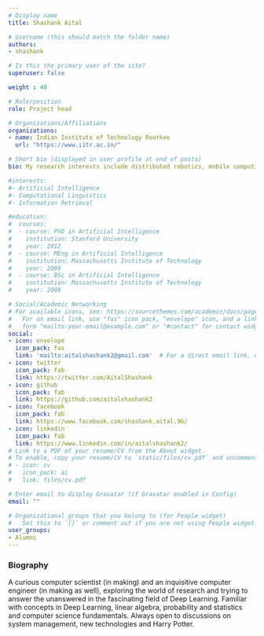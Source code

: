 ```yaml
---
# Display name
title: Shashank Aital

# Username (this should match the folder name)
authors:
- shashank

# Is this the primary user of the site?
superuser: false

weight : 40

# Role/position
role: Project head

# Organizations/Affiliations
organizations:
- name: Indian Institute of Technology Roorkee
  url: "https://www.iitr.ac.in/"

# Short bio (displayed in user profile at end of posts)
bio: My research interests include distributed robotics, mobile computing and programmable matter.

#interests:
#- Artificial Intelligence
#- Computational Linguistics
#- Information Retrieval

#education:
#  courses:
#  - course: PhD in Artificial Intelligence
#    institution: Stanford University
#    year: 2012
#  - course: MEng in Artificial Intelligence
#    institution: Massachusetts Institute of Technology
#    year: 2009
#  - course: BSc in Artificial Intelligence
#    institution: Massachusetts Institute of Technology
#    year: 2008

# Social/Academic Networking
# For available icons, see: https://sourcethemes.com/academic/docs/page-builder/#icons
#   For an email link, use "fas" icon pack, "envelope" icon, and a link in the
#   form "mailto:your-email@example.com" or "#contact" for contact widget.
social:
- icon: envelope
  icon_pack: fas
  link: 'mailto:aitalshashank2@gmail.com'  # For a direct email link, use "mailto:test@example.org".
- icon: twitter
  icon_pack: fab
  link: https://twitter.com/AitalShashank
- icon: github
  icon_pack: fab
  link: https://github.com/aitalshashank2
- icon: facebook
  icon_pack: fab
  link: https://www.facebook.com/shashank.aital.96/
- icon: linkedin
  icon_pack: fab
  link: https://www.linkedin.com/in/aitalshashank2/
# Link to a PDF of your resume/CV from the About widget.
# To enable, copy your resume/CV to `static/files/cv.pdf` and uncomment the lines below.
# - icon: cv
#   icon_pack: ai
#   link: files/cv.pdf

# Enter email to display Gravatar (if Gravatar enabled in Config)
email: ""

# Organizational groups that you belong to (for People widget)
#   Set this to `[]` or comment out if you are not using People widget.
user_groups:
- Alumni
---
```


### Biography

A curious computer scientist (in making) and an inquisitive computer engineer (in making as well), exploring the world of research and trying to answer the unanswered in the fascinating field of Deep Learning. Familiar with concepts in Deep Learning, linear algebra, probability and statistics and computer science fundamentals. Always open to discussions on system management, new technologies and Harry Potter.
